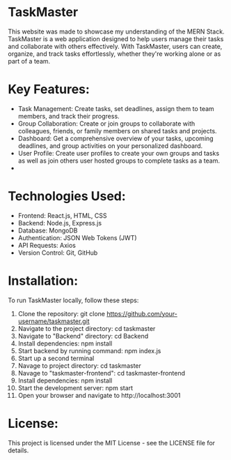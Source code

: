 # TaskMaster
 This website was made to showcase my understanding of the MERN Stack. TaskMaster is a web application designed to help users manage their tasks and collaborate with others effectively. With TaskMaster, users can create, organize, and track tasks effortlessly, whether they're working alone or as part of a team.
 
 # Key Features:
- Task Management: Create tasks, set deadlines, assign them to team members, and track their progress.
- Group Collaboration: Create or join groups to collaborate with colleagues, friends, or family members on shared tasks and projects.
- Dashboard: Get a comprehensive overview of your tasks, upcoming deadlines, and group activities on your personalized dashboard.
- User Profile: Create user profiles to create your own groups and tasks as well as join others user hosted groups to complete tasks as a team.
- 
# Technologies Used:
- Frontend: React.js, HTML, CSS
- Backend: Node.js, Express.js
- Database: MongoDB
- Authentication: JSON Web Tokens (JWT)
- API Requests: Axios
- Version Control: Git, GitHub

# Installation:
To run TaskMaster locally, follow these steps:

1. Clone the repository: git clone https://github.com/your-username/taskmaster.git
2. Navigate to the project directory: cd taskmaster
3. Navigate to "Backend" directory: cd Backend
4. Install dependencies: npm install
5. Start backend by running command: npm index.js
6. Start up a second terminal
7. Navage to project directory: cd taskmaster
8. Navage to "taskmaster-frontend": cd taskmaster-frontend
9. Install dependencies: npm install
10. Start the development server: npm start
11. Open your browser and navigate to http://localhost:3001

# License:
This project is licensed under the MIT License - see the LICENSE file for details.
